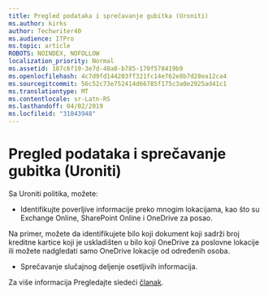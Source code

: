 ```yaml
---
title: Pregled podataka i sprečavanje gubitka (Uroniti)
ms.author: kirks
author: Techwriter40
ms.audience: ITPro
ms.topic: article
ROBOTS: NOINDEX, NOFOLLOW
localization_priority: Normal
ms.assetid: 187c6f19-3e7d-48a0-b785-170f578419b9
ms.openlocfilehash: 4c7d9fd144203ff321fc14e762e8b7d28ea12ca4
ms.sourcegitcommit: 56c52c73e752414d66785f175c3a0e2925ad41c1
ms.translationtype: MT
ms.contentlocale: sr-Latn-RS
ms.lasthandoff: 04/02/2019
ms.locfileid: "31043948"
---
```

# <a name="data-loss-prevention-dlp-overview"></a>Pregled podataka i sprečavanje gubitka (Uroniti)

Sa Uroniti politika, možete:

- Identifikujte poverljive informacije preko mnogim lokacijama, kao što su Exchange Online, SharePoint Online i OneDrive za posao.


Na primer, možete da identifikujete bilo koji dokument koji sadrži broj kreditne kartice koji je uskladišten u bilo koji OneDrive za poslovne lokacije ili možete nadgledati samo OneDrive lokacije od određenih osoba.

- Sprečavanje slučajnog deljenje osetljivih informacija.


Za više informacija Pregledajte sledeći [članak](https://docs.microsoft.com/en-us/office365/securitycompliance/data-loss-prevention-policies).

